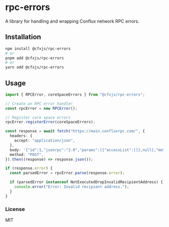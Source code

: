# rpc-errors

A library for handling and wrapping Conflux network RPC errors.

## Installation

```bash
npm install @cfxjs/rpc-errors
# or
pnpm add @cfxjs/rpc-errors
# or
yarn add @cfxjs/rpc-errors
```

## Usage

```ts
import { RPCError, coreSpaceErrors } from "@cfxjs/rpc-errors";

// Create an RPC error handler
const rpcError = new RPCError();

// Register core space errors
rpcError.registerError(coreSpaceErrors);

const response = await fetch("https://main.confluxrpc.com/", {
  headers: {
    accept: "application/json",
  },
  body: '{"id":1,"jsonrpc":"2.0","params":[{"accessList":[]},null],"method":"cfx_call"}',
  method: "POST",
}).then((response) => response.json());

if (response.error) {
  const parsedError = rpcError.parse(response.error);

  if (parsedError instanceof NotExecutedDropInvalidRecipientAddress) {
    console.error("Error: Invalid recipient address.");
  }
}
```

### License

MIT
